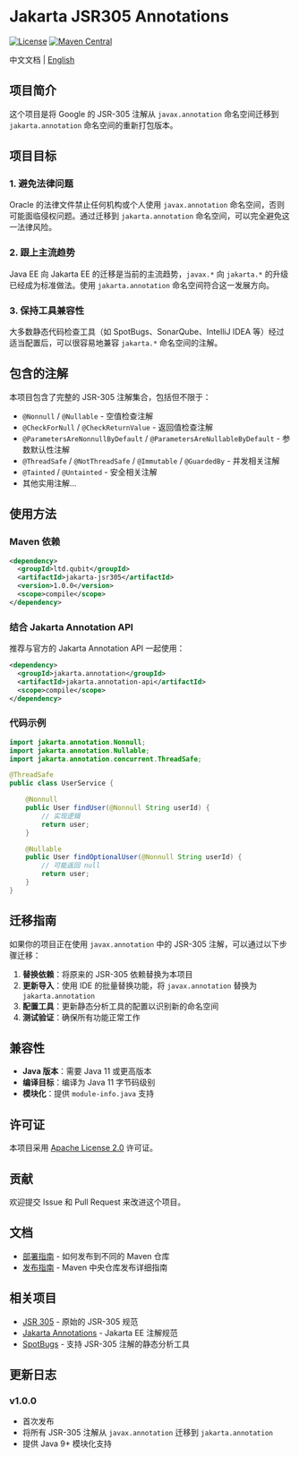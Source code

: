 # Jakarta JSR305 Annotations

[![License](https://img.shields.io/badge/License-Apache%202.0-blue.svg)](https://opensource.org/licenses/Apache-2.0)
[![Maven Central](https://img.shields.io/maven-central/v/ltd.qubit/jakarta-jsr305.svg)](https://search.maven.org/artifact/ltd.qubit/jakarta-jsr305)

中文文档 | [English](README.md)

## 项目简介

这个项目是将 Google 的 JSR-305 注解从 `javax.annotation` 命名空间迁移到 `jakarta.annotation` 命名空间的重新打包版本。

## 项目目标

### 1. 避免法律问题
Oracle 的法律文件禁止任何机构或个人使用 `javax.annotation` 命名空间，否则可能面临侵权问题。通过迁移到 `jakarta.annotation` 命名空间，可以完全避免这一法律风险。

### 2. 跟上主流趋势
Java EE 向 Jakarta EE 的迁移是当前的主流趋势，`javax.*` 向 `jakarta.*` 的升级已经成为标准做法。使用 `jakarta.annotation` 命名空间符合这一发展方向。

### 3. 保持工具兼容性
大多数静态代码检查工具（如 SpotBugs、SonarQube、IntelliJ IDEA 等）经过适当配置后，可以很容易地兼容 `jakarta.*` 命名空间的注解。

## 包含的注解

本项目包含了完整的 JSR-305 注解集合，包括但不限于：

- `@Nonnull` / `@Nullable` - 空值检查注解
- `@CheckForNull` / `@CheckReturnValue` - 返回值检查注解
- `@ParametersAreNonnullByDefault` / `@ParametersAreNullableByDefault` - 参数默认性注解
- `@ThreadSafe` / `@NotThreadSafe` / `@Immutable` / `@GuardedBy` - 并发相关注解
- `@Tainted` / `@Untainted` - 安全相关注解
- 其他实用注解...

## 使用方法

### Maven 依赖

```xml
<dependency>
  <groupId>ltd.qubit</groupId>
  <artifactId>jakarta-jsr305</artifactId>
  <version>1.0.0</version>
  <scope>compile</scope>
</dependency>
```

### 结合 Jakarta Annotation API

推荐与官方的 Jakarta Annotation API 一起使用：

```xml
<dependency>
  <groupId>jakarta.annotation</groupId>
  <artifactId>jakarta.annotation-api</artifactId>
  <scope>compile</scope>
</dependency>
```

### 代码示例

```java
import jakarta.annotation.Nonnull;
import jakarta.annotation.Nullable;
import jakarta.annotation.concurrent.ThreadSafe;

@ThreadSafe
public class UserService {

    @Nonnull
    public User findUser(@Nonnull String userId) {
        // 实现逻辑
        return user;
    }

    @Nullable
    public User findOptionalUser(@Nonnull String userId) {
        // 可能返回 null
        return user;
    }
}
```

## 迁移指南

如果你的项目正在使用 `javax.annotation` 中的 JSR-305 注解，可以通过以下步骤迁移：

1. **替换依赖**：将原来的 JSR-305 依赖替换为本项目
2. **更新导入**：使用 IDE 的批量替换功能，将 `javax.annotation` 替换为 `jakarta.annotation`
3. **配置工具**：更新静态分析工具的配置以识别新的命名空间
4. **测试验证**：确保所有功能正常工作

## 兼容性

- **Java 版本**：需要 Java 11 或更高版本
- **编译目标**：编译为 Java 11 字节码级别
- **模块化**：提供 `module-info.java` 支持

## 许可证

本项目采用 [Apache License 2.0](LICENSE) 许可证。

## 贡献

欢迎提交 Issue 和 Pull Request 来改进这个项目。

## 文档

- [部署指南](DEPLOYMENT-GUIDE.md) - 如何发布到不同的 Maven 仓库
- [发布指南](RELEASE-GUIDE.md) - Maven 中央仓库发布详细指南

## 相关项目

- [JSR 305](https://jcp.org/en/jsr/detail?id=305) - 原始的 JSR-305 规范
- [Jakarta Annotations](https://jakarta.ee/specifications/annotations/) - Jakarta EE 注解规范
- [SpotBugs](https://spotbugs.github.io/) - 支持 JSR-305 注解的静态分析工具

## 更新日志

### v1.0.0
- 首次发布
- 将所有 JSR-305 注解从 `javax.annotation` 迁移到 `jakarta.annotation`
- 提供 Java 9+ 模块化支持
